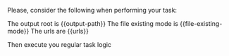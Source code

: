 Please, consider the following when performing your task:

The output root is <output-path>{{output-path}}</output-path>
The file existing mode is <file-existing-mode>{{file-existing-mode}}</file-existing-mode>
The urls are <urls>{{urls}}</urls>

Then execute you regular task logic
